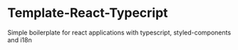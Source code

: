 # Template-React-Typecript
Simple boilerplate for react applications with typescript, styled-components and i18n
